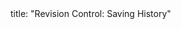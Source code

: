 <frontmatter>
title: "Revision Control: Saving History"
</frontmatter>

<include src="index-body.md" boilerplate />

